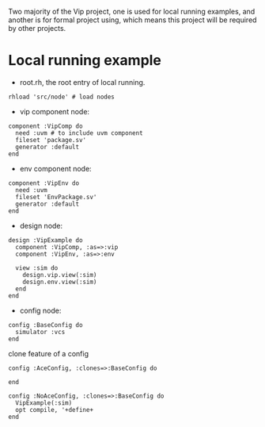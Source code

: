 Two majority of the Vip project, one is used for local running examples, and another is for formal project using, which means this project will be required by other projects.

# Local running example

- root.rh, the root entry of local running.
    

```
rhload 'src/node' # load nodes
```

- vip component node:
    

```
component :VipComp do
  need :uvm # to include uvm component
  fileset 'package.sv'
  generator :default
end
```

- env component node:
    

```
component :VipEnv do
  need :uvm
  fileset 'EnvPackage.sv'
  generator :default
end
```

- design node:
    

```
design :VipExample do
  component :VipComp, :as=>:vip
  component :VipEnv, :as=>:env

  view :sim do
    design.vip.view(:sim)
    design.env.view(:sim)
  end
end
```

- config node:
    

```
config :BaseConfig do
  simulator :vcs
end
```

clone feature of a config

```
config :AceConfig, :clones=>:BaseConfig do

end
```

```
config :NoAceConfig, :clones=>:BaseConfig do
  VipExample(:sim)
  opt compile, '+define+
end
```